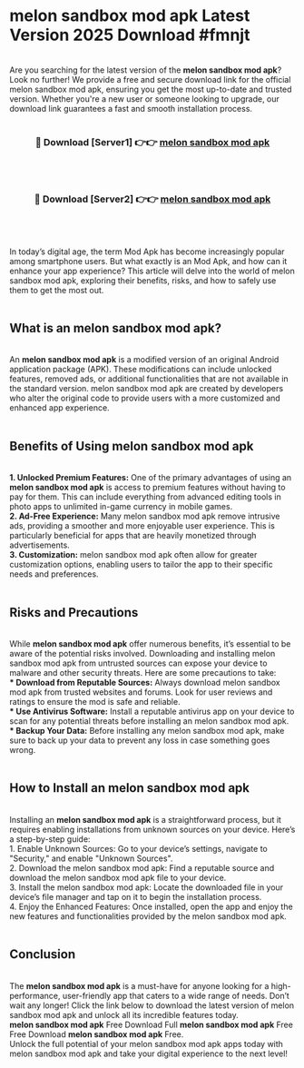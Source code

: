 # melon sandbox mod apk Latest Version 2025 Download #fmnjt<br>
<br>
Are you searching for the latest version of the <strong>melon sandbox mod apk</strong>? Look no further! We provide a free and secure download link for the official melon sandbox mod apk, ensuring you get the most up-to-date and trusted version. Whether you're a new user or someone looking to upgrade, our download link guarantees a fast and smooth installation process.
<br>
<br>
<div align="center">
<h3>🔴 Download [Server1] 👉👉 <a href="https://modyolo.store/melon_sandbox_mod_apk">melon sandbox mod apk</a></h3><br>
<br>
<h3>🔴 Download [Server2] 👉👉 <a href="https://modyolo.store/=melon_sandbox_mod_apk">melon sandbox mod apk</a></h3><br>
</div>
<br>
<br>
In today’s digital age, the term Mod Apk has become increasingly popular among smartphone users. But what exactly is an Mod Apk, and how can it enhance your app experience? This article will delve into the world of melon sandbox mod apk, exploring their benefits, risks, and how to safely use them to get the most out.
<br>
<br>
<h2>What is an melon sandbox mod apk?</h2>
<br>
An <strong>melon sandbox mod apk</strong> is a modified version of an original Android application package (APK). These modifications can include unlocked features, removed ads, or additional functionalities that are not available in the standard version. melon sandbox mod apk are created by developers who alter the original code to provide users with a more customized and enhanced app experience.
<br>
<br>
<h2>Benefits of Using melon sandbox mod apk</h2>
<br>
<strong> 1. Unlocked Premium Features:</strong> One of the primary advantages of using an <strong>melon sandbox mod apk</strong> is access to premium features without having to pay for them. This can include everything from advanced editing tools in photo apps to unlimited in-game currency in mobile games.
<br>
<strong> 2. Ad-Free Experience:</strong> Many melon sandbox mod apk remove intrusive ads, providing a smoother and more enjoyable user experience. This is particularly beneficial for apps that are heavily monetized through advertisements.
<br>
<strong> 3. Customization:</strong> melon sandbox mod apk often allow for greater customization options, enabling users to tailor the app to their specific needs and preferences.
<br>
<br>
<h2>Risks and Precautions</h2>
<br>
While <strong>melon sandbox mod apk</strong> offer numerous benefits, it’s essential to be aware of the potential risks involved. Downloading and installing melon sandbox mod apk from untrusted sources can expose your device to malware and other security threats. Here are some precautions to take:
<br>
<strong> * Download from Reputable Sources:</strong> Always download melon sandbox mod apk from trusted websites and forums. Look for user reviews and ratings to ensure the mod is safe and reliable.
<br>
<strong> * Use Antivirus Software:</strong> Install a reputable antivirus app on your device to scan for any potential threats before installing an melon sandbox mod apk.
<br>
<strong> * Backup Your Data:</strong> Before installing any melon sandbox mod apk, make sure to back up your data to prevent any loss in case something goes wrong.
<br>
<br>
<h2>How to Install an melon sandbox mod apk</h2>
<br>
Installing an <strong>melon sandbox mod apk</strong> is a straightforward process, but it requires enabling installations from unknown sources on your device. Here’s a step-by-step guide:
<br>
 1. Enable Unknown Sources: Go to your device’s settings, navigate to "Security," and enable "Unknown Sources".
<br>
 2. Download the melon sandbox mod apk: Find a reputable source and download the melon sandbox mod apk file to your device.
<br>
 3. Install the melon sandbox mod apk: Locate the downloaded file in your device’s file manager and tap on it to begin the installation process.
<br>
 4. Enjoy the Enhanced Features: Once installed, open the app and enjoy the new features and functionalities provided by the melon sandbox mod apk.
<br>
<br>
<h2><strong>Conclusion</strong></h2>
<br>
The <strong>melon sandbox mod apk</strong> is a must-have for anyone looking for a high-performance, user-friendly app that caters to a wide range of needs. Don’t wait any longer! Click the link below to download the latest version of melon sandbox mod apk and unlock all its incredible features today.
<br>
<strong>melon sandbox mod apk</strong> Free Download Full <strong>melon sandbox mod apk</strong> Free Free Download <strong>melon sandbox mod apk</strong> Free.
<br>
Unlock the full potential of your melon sandbox mod apk apps today with melon sandbox mod apk and take your digital experience to the next level!

